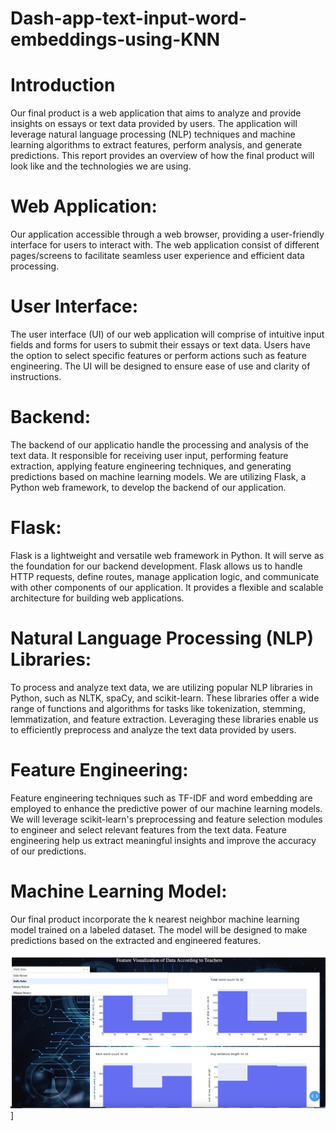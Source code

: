 # Dash-app-text-input-word-embeddings-using-KNN
# Introduction

Our final product is a web application that aims to analyze and provide insights on essays or text data provided by users. 
The application will leverage natural language processing (NLP) techniques and machine learning algorithms to extract features, 
perform analysis, and generate predictions. This report provides an overview of how the final product will look like and the technologies
we are using.

# Web Application:

Our application accessible through a web browser, providing a user-friendly interface for users to interact with. 
The web application consist of different pages/screens to facilitate seamless user experience and efficient data processing.

# User Interface:

The user interface (UI) of our web application will comprise of intuitive input fields and forms for users to submit their essays or 
text data. Users have the option to select specific features or perform actions such as feature engineering. The UI will be designed to 
ensure ease of use and clarity of instructions.

# Backend:

The backend of our applicatio handle the processing and analysis of the text data. It responsible for receiving user input, 
performing feature extraction, applying feature engineering techniques, and generating predictions based on machine learning models. 
We are utilizing Flask, a Python web framework, to develop the backend of our application.

# Flask:

Flask is a lightweight and versatile web framework in Python. It will serve as the foundation for our backend development. Flask allows
us to handle HTTP requests, define routes, manage application logic, and communicate with other components of our application.
It provides a flexible and scalable architecture for building web applications.

# Natural Language Processing (NLP) Libraries:

To process and analyze text data, we are utilizing popular NLP libraries in Python, such as NLTK, spaCy, and scikit-learn. 
These libraries offer a wide range of functions and algorithms for tasks like tokenization, stemming, lemmatization, and feature 
extraction. Leveraging these libraries enable us to efficiently preprocess and analyze the text data provided by users.

# Feature Engineering:

Feature engineering techniques such as TF-IDF and word embedding are employed to enhance the predictive power of our machine learning models. We will leverage 
scikit-learn's preprocessing and feature selection modules to engineer and select relevant features from the text data.
Feature engineering help us extract meaningful insights and improve the accuracy of our predictions.

# Machine Learning Model:

Our final product incorporate the k nearest neighbor machine learning model trained on a labeled dataset. The model will be designed to make predictions
based on the extracted and engineered features.

![Machine Learning Model](https://github.com/GayanMeerigama/Feature-visualization-on-dash-python/blob/main/Image%208-5-23%20at%209.12%20AM.jpg)]

